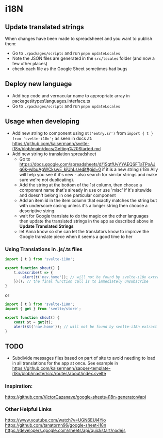 # i18N

## Update translated strings

When changes have been made to spreadsheeet and you want to publish them:

- Go to `./packages/scripts` and run `pnpm updateLocales`
- Note the JSON files are generated in the `src/locales` folder (and now a few other places)
- check each file as the Google Sheet sometimes had bugs

## Deploy new language

- Add bcp code and vernacular name to appropriate array in packages\types\languages.interface.ts
- Go to `./packages/scripts` and run `pnpm updateLocales`

## Usage when developing

- Add new string to component using `$t('entry.sr')` from `import { t } from 'svelte-i18n';` as seen in docs at: https://github.com/kaisermann/svelte-i18n/blob/main/docs/Getting%20Started.md
- Add new string to translation spreadsheet
  - Go to https://docs.google.com/spreadsheets/d/1SqtfUvYYAEQSFTaTPoAJq6k-wlbuAgWCkswE_kiUhLs/edit#gid=0 if it is a new string (i18n Ally will help you see if it's new - also search for similar strings and make sure we're not duplicating).
  - Add the string at the bottom of the 1st column, then choose a component name that's already in use or use 'misc' if it's sitewide and doesn't belong in one particular component
  - Add an item id in the item column that exactly matches the string but with underscore casing unless it's a longer string then choose a descriptive string
  - wait for Google translate to do the magic on the other languages then update the translated strings in the app as described above in **Update Translated Strings**
  - let Anna know so she can let the translators know to improve the Google translate piece when it seems a good time to her

### Using Translations in .js/.ts files

```js
import { t } from 'svelte-i18n';

export function shout() {
    t.subscribe(t => {
        alert(t('nav.home')); // will not be found by svelte-i18n extract CLI option
    })(); // the final function call is to immediately unsubscribe
}
```

or

```js
import { t } from 'svelte-i18n';
import { get } from 'svelte/store';

export function shout() {
    const $t = get(t);
    alert($t('nav.home')); // will not be found by svelte-i18n extract CLI option
}
```

## TODO

- Subdivide messages files based on part of site to avoid needing to load in all translations for the app at once. See example in https://github.com/kaisermann/sapper-template-i18n/blob/master/src/routes/about/index.svelte

### Inspiration:

https://github.com/VictorCazanave/google-sheets-i18n-generator#api

### Other Helpful Links

https://www.youtube.com/watch?v=UGN6EUi4Yio
https://github.com/tanatornn96/google-sheet-i18n
https://developers.google.com/sheets/api/quickstart/nodejs
